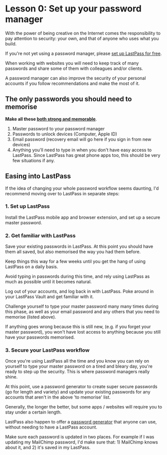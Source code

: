 # Lesson 0: Set up your password manager

With the power of being creative on the Internet comes the responsibility to pay attention to security: your own, and that of anyone who uses what you build.

If you're not yet using a password manager, please [set up LastPass for free](https://www.lastpass.com/).

When working with websites you will need to keep track of many passwords and share some of them with colleagues and/or clients.

A password manager can also improve the security of your personal accounts if you follow recommendations and make the most of it.

## The only passwords you should need to memorise

**Make all these [both strong and memorable](https://www.malwarefox.com/set-strong-memorable-passwords/)**.

1. Master password to your password manager
2. Passwords to unlock devices (Computer, Apple ID)
3. Email password (recovery email will go here if you sign in from new devices)
4. Anything you'll need to type in when you don't have easy access to LastPass. Since LastPass has great phone apps too, this should be very few situations if any.

## Easing into LastPass

If the idea of changing your whole password workflow seems daunting, I'd recommend moving over to LastPass in separate steps:

### 1. Set up LastPass

Install the LastPass mobile app and browser extension, and set up a secure master password.

### 2. Get familiar with LastPass

Save your existing passwords in LastPass. At this point you should have them all saved, but also memorised the way you had them before.

Keep things this way for a few weeks until you get the hang of using LastPass on a daily basis.

Avoid typing in passwords during this time, and rely using LastPass as much as possible until it becomes natural.

Log out of your accounts, and log back in with LastPass. Poke around in your LastPass Vault and get familiar with it.

Challenge yourself to type your master password many many times during this phase, as well as your email password and any others that you need to memorise (listed above).

If anything goes wrong because this is still new, (e.g. if you forget your master password), you won't have lost access to anything because you still have your passwords memorised.

### 3. Secure your LastPass workflow

Once you're using LastPass all the time and you know you can rely on yourself to type your master password on a tired and bleary day, you're ready to step up the security. This is where password managers really shine.

At this point, use a password generator to create super secure passwords (go for length and variety) and update your existing passwords for any accounts that aren't in the above 'to memorise' list.

Generally, the longer the better, but some apps / websites will require you to stay under a certain length.

LastPass also happen to offer a [password generator](https://lastpass.com/generatepassword.php) that anyone can use, without needing to have a LastPass account.

Make sure each password is updated in two places. For example if I was updating my MailChimp password, I'd make sure that: 1) MailChimp knows about it, and 2) it's saved in my LastPass.
